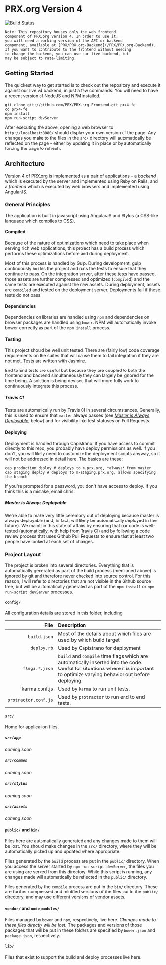 # PRX.org Version 4
[![Build Status](https://travis-ci.org/PRX/PRX.org-Frontend.png?branch=master)](https://travis-ci.org/PRX/PRX.org-Frontend)

    Note: This repository houses only the web frontend
    component of PRX.org Version 4. In order to use it,
    you will need a working version of the API or backend
    component, available at [PRX/PRX.org-Backend](/PRX/PRX.org-Backend).
    If you want to contribute to the frontend without needing
    to change the backend, you can use our live backend, but
    may be subject to rate-limiting.

## Getting Started
The quickest way to get started is to check out the repository and execute it against our live v4 backend, in just a few commands. You will need to have a recent version of NodeJS and NPM installed.

```shell
git clone git://github.com/PRX/PRX.org-Frontend.git prx4-fe
cd prx4-fe
npm install
npm run-script devServer
```

After executing the above, opening a web browser to `http://localhost:8080/` should display your own version of the page. Any changes you make to the files in the `src/` directory will automatically be reflected on the page - either by updating it in place or by automatically forcing the page to refresh.

## Architecture
Version 4 of PRX.org is implemented as a pair of applications – a *backend* which is executed by the server and implemented using Ruby on Rails, and a *frontend* which is executed by web browsers and implemented using AngularJS.

### General Principles
The application is built in javascript using AngularJS and Stylus (a CSS-like language which compiles to CSS).

#### Compiled
Because of the nature of optimizations which need to take place when serving rich web applications, this project has a build process which performs these optimizations before and during deployment.

Most of this process is handled by Gulp. During development, gulp continuously `build`s the project and runs the tests to ensure that they continue to pass. On the integration server, after these tests have passed, those assets are further compressed and optimized (`compile`d) and the same tests are executed against the new assets. During deployment, assets are `compile`d and tested on the deployment server. Deployments fail if these tests do not pass.

#### Dependencies
Dependencies on libraries are handled using `npm` and dependencies on browser packages are handled using `bower`. NPM will automatically invoke bower correctly as part of the `npm install` process.

#### Testing
This project should be well unit tested. There are (fairly low) code coverage requirements on the suites that will cause them to fail integration if they are not met. Tests are written with Jasmine.

End to End tests are useful but because they are coupled to both the frontend and backend simultaneously they can largely be ignored for the time being. A solution is being devised that will more fully work to continuously integrate this process.

##### Travis CI
Tests are automatically run by Travis CI in several circumstances. Generally, this is used to ensure that `master` always passes (see [*Master is Always Deployable*](#master-is-always-deployable), below) and for visibility into test statuses on Pull Requests.

#### Deploying
Deployment is handled through Capistrano. If you have access to commit directly to this repo, you probably have deploy permissions as well. If you don't, you will likely need to customize the deployment scripts anyway, so it will not be addressed in detail here. The basics are these:

```shell
cap production deploy # deploys to m.prx.org, *always* from master
cap staging deploy # deploys to m-staging.prx.org, allows specifying the branch
```

If you're prompted for a password, you don't have access to deploy. If you think this is a mistake, email chris.

##### Master is Always Deployable
We're able to make very little ceremony out of deploying because master is always deployable (and, in fact, will likely be automatically deployed in the future). We maintain this state of affairs by ensuring that our code is well-tested ([automatically](#testing), with help from [Travis CI](#Travis-CI)) and by following a code review process that uses Github Pull Requests to ensure that at least two people have looked at each set of changes.

### Project Layout
The project is broken into several directories. Everything that is automatically generated as part of the build process (mentioned above) is ignored by git and therefore never checked into source control. For this reason, I will refer to directories that are not visible in the Github source tree, but will be automatically generated as part of the `npm install` or `npm run-script devServer` processes.

#### `config/`
All configuration details are stored in this folder, including

File               | Description
-----------------: | :--------------------------------
`build.json`         | Most of the details about which files are used by which build target
`deploy.rb`          | Used by Capistrano for deployment
`flags.*.json`       | `build` and `compile` time flags which are automatically inserted into the code. Useful for situations where it is important to optimize varying behavior out before deploying.
`karma.conf.js      | Used by `karma` to run unit tests.
`protractor.conf.js` | Used by `protractor` to run end to end tests.

#### `src/`
Home for application files.

##### `src/app`
*coming soon*

##### `src/common`
*coming soon*

##### `src/stylus`
*coming soon*

##### `src/assets`
*coming soon*

#### `public/` and `bin/`
Files here are automatically generated and any changes made to them will be lost. You should make changes in the `src/` directory, where they will be automatically picked up and updated where appropriate.

Files generated by the `build` process are put in the `public/` directory. When you access the server started by `npm run-script devServer`, the files you are using are served from this directory. While this script is running, any changes made will automatically be reflected in the `public/` directory.

Files generated by the `compile` process are put in the `bin/` directory. These are further compressed and minified versions of the files put in the `public/` directory, and may use different versions of vendor assets.

#### `vendor/` and `node_modules/`

Files managed by `bower` and `npm`, respectively, live here. *Changes made to these files directly will be lost.* The packages and versions of those packages that will be put in these folders are specified by `bower.json` and `package.json`, respectively.

#### `lib/`

Files that exist to support the build and deploy processes live here.